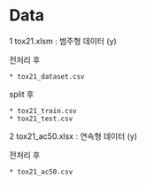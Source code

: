 # Data


1 tox21.xlsm : 범주형 데이터 (y)


전처리 후


	* tox21_dataset.csv


split 후


	* tox21_train.csv
	* tox21_test.csv


2 tox21_ac50.xlsx : 연속형 데이터 (y)


전처리 후

	* tox21_ac50.csv
